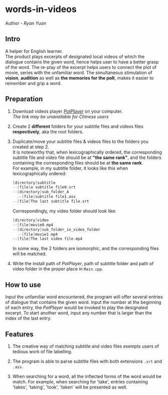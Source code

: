 # words-in-videos

Author - *Ryan Yuan*

## Intro

A helper for English learner.  
The product plays excerpts of designated local videos of which the dialogue contains the given word, hence helps user to have a better grasp of the word.  The re-play of the excerpt helps users to connect the plot of movie, series with the unfamiliar word.  The simultaneous stimulation of **vision**, **audition** as well as **the memories for the polt**, makes it easier to remember and grip a word.  

## Preparation

1. Download videos player *[PotPlayer](http://potplayer.daum.net/?lang=zh_CN)* on your computer.  
  *The link may be unavailable for Chinese users*
2. Create 2 **different** folders for your subtitle files and videos files **respectively**, aka the root folders.  
3. Duplicate/move your subtitle files & videos files to the folders you created at step 2.  
   It is noteworthy that, when lexicographically ordered, the corresponding subtitle file and video file should be at **"the same rank"**, and the folders containing the corresponding files should be at **the same rank**.  
   For example, in my subtitle folder, it looks like this when lexicographically ordered:  
  
   ```c
   [directory]subtitle
   --[file]a subtitle file0.srt
   --[directory]sub_folder_A
     --[file]subtitle file1.ass
   --[file]The last subtitle file.srt
   ```
  
   Correspondingly, my video folder should look like:  
  
   ```c
   [directory]video
   --[file]movie0.mp4
   --[directory]sub_folder_in_video_folder
     --[file]movie1.mp4
   --[file]The last video file.mp4
   ```

   In some way, the 2 folders are isomorphic, and the corresponding files will be matched.  

4. Write the install path of *PotPlayer*, path of subtitle folder and path of video folder in the proper place in `Main.cpp`.  

## How to use

Input the unfamiliar word encountered, the program will offer several entries of dialogue that contains the given word.  Input the number at the beginning of each entry, the *PotPlayer* would be invoked to play the designated excerpt.  To start another word, input any number that is larger than the index of the last entry.  

## Features

1. The creative way of matching subtitle and video files exempts users of tedious work of file labelling.  

2. The program is able to parse subtitle files with both extensions `.srt` and `.ass`.  

3. When searching for a word,  all the inflected forms of the word would be match.  For example, when searching for 'take', entries containing 'takes', 'taking', 'took', 'taken' will be presented as well.  
